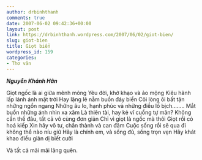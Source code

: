 ```yaml
---
author: drbinhthanh
comments: true
date: 2007-06-02 09:42:36+00:00
layout: post
link: https://drbinhthanh.wordpress.com/2007/06/02/giot-bien/
slug: giot-bien
title: Giọt biển
wordpress_id: 159
categories:
- Thơ văn
---
```





**_Nguyễn Khánh Hân_**


Giọt ngốc là ai giữa mênh mông
Yêu đời, khờ khạo và ảo mộng
Kiêu hãnh lấp lánh ánh mặt trời
Hay lặng lẽ nằm buồn đáy biển
Cõi lòng ôi bất tận những ngổn ngang
Những âu lo, hạnh phúc và những điều lố bịch……..
Mắt buồn những ánh nhìn xa xăm
Là thiên tài, hay kẻ vĩ cuồng tự mãn?
Không cần thế đâu, tất cả vô cùng đơn giản
Chỉ vì giọt là ngốc mà thôi
Giọt rồi có hoá kiếp
Xin hãy vô tư, chân thành và can đảm
Cuộc sống rồi sẽ qua đi không thể nào níu giữ
Hãy là chính em, và sống đủ, sống trọn vẹn
Hãy khát khao điều giản dị biết cười

Và tất cả mãi mãi lãng quên.
